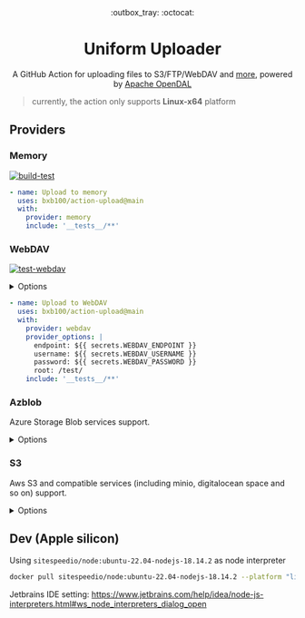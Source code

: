 <div align="center">
  :outbox_tray: :octocat:
</div>
<h1 align="center">
  Uniform Uploader
</h1>
<p align="center">
A GitHub Action for uploading files to S3/FTP/WebDAV and <a href="https://docs.rs/opendal/latest/opendal/services/index.html">more</a>, powered by <a href="https://github.com/apache/incubator-opendal">Apache OpenDAL</a>
</p>

<p align="right">
</p>

> currently, the action only supports **Linux-x64** platform
>

## Providers

### Memory

[![build-test](https://github.com/bxb100/action-upload/actions/workflows/test.yml/badge.svg?branch=main)](https://github.com/bxb100/action-upload/actions/workflows/test.yml)

```yaml
- name: Upload to memory
  uses: bxb100/action-upload@main
  with:
    provider: memory
    include: '__tests__/**'
```

### WebDAV

[![test-webdav](https://github.com/bxb100/action-upload/actions/workflows/test-webdav.yml/badge.svg?branch=main)](https://github.com/bxb100/action-upload/actions/workflows/test-webdav.yml)
<details>
<summary>Options</summary>

[OpenDAL WebDAV](https://docs.rs/opendal/latest/opendal/services/struct.Webdav.html)

| Name     | Description         | Default | Other                               |
|----------|---------------------|---------|-------------------------------------|
| endpoint | WebDAV endpoint     | -       | -                                   |
| username | WebDAV username     | -       | -                                   |
| password | WebDAV password     | -       | -                                   |
| token    | WebDAV bearer token | -       | -                                   |
| root     | WebDAV root path    | -       | MUST be the format like `/abc/def/` |

</details>

```yaml
- name: Upload to WebDAV
  uses: bxb100/action-upload@main
  with:
    provider: webdav
    provider_options: |
      endpoint: ${{ secrets.WEBDAV_ENDPOINT }}
      username: ${{ secrets.WEBDAV_USERNAME }}
      password: ${{ secrets.WEBDAV_PASSWORD }}
      root: /test/
    include: '__tests__/**'
```

### Azblob

Azure Storage Blob services support.
<details>
<summary>Options</summary>

[OpenDAL Azblob](https://docs.rs/opendal/latest/opendal/services/struct.Azblob.html)

- `root`: Set the work dir for backend.
- `container`: Set the container name for backend.
- `endpoint`: Set the endpoint for backend.
- `account_name`: Set the account_name for backend.
- `account_key`: Set the account_key for backend.

</details>

### S3

Aws S3 and compatible services (including minio, digitalocean space and so on) support.

<details>
<summary>Options</summary>

[OpenDAL S3](https://docs.rs/opendal/latest/opendal/services/struct.S3.html)

- `root`: Set the work dir for backend.
- `bucket`: Set the container name for backend.
- `endpoint`: Set the endpoint for backend.
- `region`: Set the region for backend.
- `access_key_id`: Set the access_key_id for backend.
- `secret_access_key`: Set the secret_access_key for backend.
- `security_token`: Set the security_token for backend.
- `server_side_encryption`: Set the server_side_encryption for backend.
- `server_side_encryption_aws_kms_key_id`: Set the server_side_encryption_aws_kms_key_id for backend.
- `server_side_encryption_customer_algorithm`: Set the server_side_encryption_customer_algorithm for backend.
- `server_side_encryption_customer_key`: Set the server_side_encryption_customer_key for backend.
- `server_side_encryption_customer_key_md5`: Set the server_side_encryption_customer_key_md5 for backend.
- `disable_config_load`: Disable aws config load from env
- `enable_virtual_host_style`: Enable virtual host style.

</details>

## Dev (Apple silicon)

Using `sitespeedio/node:ubuntu-22.04-nodejs-18.14.2` as node interpreter

```bash
docker pull sitespeedio/node:ubuntu-22.04-nodejs-18.14.2 --platform "linux/amd64"
```

Jetbrains IDE setting: https://www.jetbrains.com/help/idea/node-js-interpreters.html#ws_node_interpreters_dialog_open
